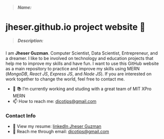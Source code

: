 > ##### Name: 
# jheser.github.io project website 👋 

<!--
**jheser guzman ** is a ✨ _special_ ✨ repository because its `README.md` (this file) appears on your GitHub profile. Feel free to copy and change what you need it.
Name: The name of the project. This name should be a descriptive, specific name for your project and what it does.  
Description: A description of the project to let people know what the project is for. A list of features could also be added here as a sub-section. 
Installation: If needed, you could include steps to help people get started with your project.
Usage: You can include examples of how to use your project in this section and highlight the expected outcomes. 
Support: You can tell people where to go for help regarding your project (example: email, Twitter, etc.). 
Roadmap: This section could include any future fixes or improvements you might be planning for your project. 
License information: For open source projects, you can describe how they’re licensed. 
-->

> ##### Description: 
I am  **Jheser Guzman**. Computer Scientist, Data Scientist, Entrepreneur, and a dreamer. I like to be involved on technology and education projects that help me to improve my skills and have fun. 
I want to use this GitHub website as a main repository to practice and improve my skills using MERN (*MongoDB*, *React JS*, *Express JS*, and *Node JS*).  If you are interested on work together to change the world, feel free to contact me.

- 🔭 📚  I’m currently working and studing with a great team of MIT XPro MERN
- 📫 How to reach me: dicotips@gmail.com

### Contact Info

- 📃 View my resume: [linkedIn Jheser Guzman](https://www.linkedin.com/in/jheserguzman/)
- 💬 Reach me through email: [dicotips@gmail.com ](mailto:dicotips@gmail.com)
